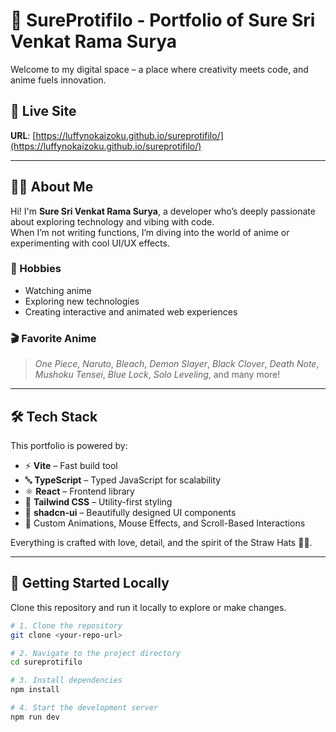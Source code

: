 # 🌟 SureProtifilo - Portfolio of Sure Sri Venkat Rama Surya

Welcome to my digital space – a place where creativity meets code, and anime fuels innovation.

## 🔗 Live Site

**URL**: [https://luffynokaizoku.github.io/sureprotifilo/](https://luffynokaizoku.github.io/sureprotifilo/)

---

## 👨‍💻 About Me

Hi! I'm **Sure Sri Venkat Rama Surya**, a developer who’s deeply passionate about exploring technology and vibing with code.  
When I’m not writing functions, I’m diving into the world of anime or experimenting with cool UI/UX effects.

### 🧠 Hobbies
- Watching anime
- Exploring new technologies
- Creating interactive and animated web experiences

### 🎬 Favorite Anime
> *One Piece*, *Naruto*, *Bleach*, *Demon Slayer*, *Black Clover*, *Death Note*, *Mushoku Tensei*, *Blue Lock*, *Solo Leveling*, and many more!

---

## 🛠️ Tech Stack

This portfolio is powered by:

- ⚡ **Vite** – Fast build tool
- 🔤 **TypeScript** – Typed JavaScript for scalability
- ⚛️ **React** – Frontend library
- 🎨 **Tailwind CSS** – Utility-first styling
- 🧱 **shadcn-ui** – Beautifully designed UI components
- 🎯 Custom Animations, Mouse Effects, and Scroll-Based Interactions

Everything is crafted with love, detail, and the spirit of the Straw Hats 🏴‍☠️.

---

## 🚀 Getting Started Locally

Clone this repository and run it locally to explore or make changes.

```bash
# 1. Clone the repository
git clone <your-repo-url>

# 2. Navigate to the project directory
cd sureprotifilo

# 3. Install dependencies
npm install

# 4. Start the development server
npm run dev
